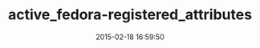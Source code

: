 ---
layout: post
title:  "active_fedora-registered_attributes"
repo:   "projecthydra/active_fedora-registered_attributes"
date:   2015-02-18 16:59:50
gemurl: http://github.com/projecthydra/active_fedora-registered_attributes
---